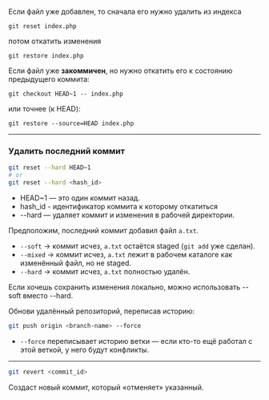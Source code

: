 
Если файл уже добавлен, то сначала его нужно удалить из индекса

```
git reset index.php
```

потом откатить изменения

```
git restore index.php
```

Если файл уже **закоммичен**, но нужно откатить его к состоянию предыдущего коммита:

```
git checkout HEAD~1 -- index.php
```

или точнее (к HEAD):

```
git restore --source=HEAD index.php
```

---
### Удалить последний коммит

```bash
git reset --hard HEAD~1
# or
git reset --hard <hash_id>
```

- HEAD~1 — это один коммит назад.
- hash_id - идентификатор коммита к которому откатиться
- --hard — удаляет коммит и изменения в рабочей директории.

Предположим, последний коммит добавил файл `a.txt`.
- `--soft` → коммит исчез, `a.txt` остаётся staged (`git add` уже сделан).
- `--mixed` → коммит исчез, `a.txt` лежит в рабочем каталоге как изменённый файл, но не staged.
- `--hard` → коммит исчез, `a.txt` полностью удалён.

Если хочешь сохранить изменения локально, можно использовать --soft вместо --hard.

Обнови удалённый репозиторий, переписав историю:

```bash
git push origin <branch-name> --force
```

- `--force` переписывает историю ветки — если кто-то ещё работал с этой веткой, у него будут конфликты.

---

```bash
git revert <commit_id>
```

Создаст новый коммит, который «отменяет» указанный.